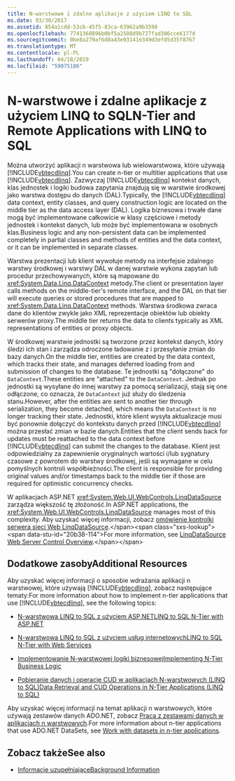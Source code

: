 ```yaml
---
title: N-warstwowe i zdalne aplikacje z użyciem LINQ to SQL
ms.date: 03/30/2017
ms.assetid: 854a1cdd-53cb-45f5-83ca-63962a9b3598
ms.openlocfilehash: 7741368896b0bf5a2508d9b727fad386cce6177d
ms.sourcegitcommit: 0be8a279af6d8a43e03141e349d3efd5d35f8767
ms.translationtype: MT
ms.contentlocale: pl-PL
ms.lasthandoff: 04/18/2019
ms.locfileid: "59075186"
---
```

# <a name="n-tier-and-remote-applications-with-linq-to-sql"></a><span data-ttu-id="20b38-102">N-warstwowe i zdalne aplikacje z użyciem LINQ to SQL</span><span class="sxs-lookup"><span data-stu-id="20b38-102">N-Tier and Remote Applications with LINQ to SQL</span></span>
<span data-ttu-id="20b38-103">Można utworzyć aplikacji n warstwowa lub wielowarstwowa, które używają [!INCLUDE[vbtecdlinq](../../../../../../includes/vbtecdlinq-md.md)].</span><span class="sxs-lookup"><span data-stu-id="20b38-103">You can create n-tier or multitier applications that use [!INCLUDE[vbtecdlinq](../../../../../../includes/vbtecdlinq-md.md)].</span></span> <span data-ttu-id="20b38-104">Zazwyczaj [!INCLUDE[vbtecdlinq](../../../../../../includes/vbtecdlinq-md.md)] kontekst danych, klas jednostek i logiki budowa zapytania znajdują się w warstwie środkowej jako warstwa dostępu do danych (DAL).</span><span class="sxs-lookup"><span data-stu-id="20b38-104">Typically, the [!INCLUDE[vbtecdlinq](../../../../../../includes/vbtecdlinq-md.md)] data context, entity classes, and query construction logic are located on the middle tier as the data access layer (DAL).</span></span> <span data-ttu-id="20b38-105">Logika biznesowa i trwałe dane mogą być implementowane całkowicie w klasy częściowe i metody jednostek i kontekst danych, lub może być implementowana w osobnych klas.</span><span class="sxs-lookup"><span data-stu-id="20b38-105">Business logic and any non-persistent data can be implemented completely in partial classes and methods of entities and the data context, or it can be implemented in separate classes.</span></span>

 <span data-ttu-id="20b38-106">Warstwa prezentacji lub klient wywołuje metody na interfejsie zdalnego warstwy środkowej i warstwy DAL w danej warstwie wykona zapytań lub procedur przechowywanych, które są mapowane do <xref:System.Data.Linq.DataContext> metody.</span><span class="sxs-lookup"><span data-stu-id="20b38-106">The client or presentation layer calls methods on the middle-tier's remote interface, and the DAL on that tier will execute queries or stored procedures that are mapped to <xref:System.Data.Linq.DataContext> methods.</span></span> <span data-ttu-id="20b38-107">Warstwa środkowa zwraca dane do klientów zwykle jako XML reprezentacje obiektów lub obiekty serwerów proxy.</span><span class="sxs-lookup"><span data-stu-id="20b38-107">The middle tier returns the data to clients typically as XML representations of entities or proxy objects.</span></span>

 <span data-ttu-id="20b38-108">W środkowej warstwie jednostki są tworzone przez kontekst danych, który śledzi ich stan i zarządza odroczone ładowanie z i przesyłanie zmian do bazy danych.</span><span class="sxs-lookup"><span data-stu-id="20b38-108">On the middle tier, entities are created by the data context, which tracks their state, and manages deferred loading from and submission of changes to the database.</span></span> <span data-ttu-id="20b38-109">Te jednostki są "dołączone" do `DataContext`.</span><span class="sxs-lookup"><span data-stu-id="20b38-109">These entities are "attached" to the `DataContext`.</span></span> <span data-ttu-id="20b38-110">Jednak po jednostki są wysyłane do innej warstwy za pomocą serializacji, stają się one odłączone, co oznacza, że `DataContext` już służy do śledzenia stanu.</span><span class="sxs-lookup"><span data-stu-id="20b38-110">However, after the entities are sent to another tier through serialization, they become detached, which means the `DataContext` is no longer tracking their state.</span></span> <span data-ttu-id="20b38-111">Jednostki, które klient wysyła aktualizacje musi być ponownie dołączyć do kontekstu danych przed [!INCLUDE[vbtecdlinq](../../../../../../includes/vbtecdlinq-md.md)] można przesłać zmian w bazie danych.</span><span class="sxs-lookup"><span data-stu-id="20b38-111">Entities that the client sends back for updates must be reattached to the data context before [!INCLUDE[vbtecdlinq](../../../../../../includes/vbtecdlinq-md.md)] can submit the changes to the database.</span></span> <span data-ttu-id="20b38-112">Klient jest odpowiedzialny za zapewnienie oryginalnych wartości i/lub sygnatury czasowe z powrotem do warstwy środkowej, jeśli są wymagane w celu pomyślnych kontroli współbieżności.</span><span class="sxs-lookup"><span data-stu-id="20b38-112">The client is responsible for providing original values and/or timestamps back to the middle tier if those are required for optimistic concurrency checks.</span></span>

 <span data-ttu-id="20b38-113">W aplikacjach ASP.NET <xref:System.Web.UI.WebControls.LinqDataSource> zarządza większość tę złożoność.</span><span class="sxs-lookup"><span data-stu-id="20b38-113">In ASP.NET applications, the <xref:System.Web.UI.WebControls.LinqDataSource> manages most of this complexity.</span></span> <span data-ttu-id="20b38-114">Aby uzyskać więcej informacji, zobacz [omówienie kontrolki serwera sieci Web LinqDataSource](https://docs.microsoft.com/previous-versions/aspnet/bb547113(v=vs.100)).</span><span class="sxs-lookup"><span data-stu-id="20b38-114">For more information, see [LinqDataSource Web Server Control Overview](https://docs.microsoft.com/previous-versions/aspnet/bb547113(v=vs.100)).</span></span>

## <a name="additional-resources"></a><span data-ttu-id="20b38-115">Dodatkowe zasoby</span><span class="sxs-lookup"><span data-stu-id="20b38-115">Additional Resources</span></span>
 <span data-ttu-id="20b38-116">Aby uzyskać więcej informacji o sposobie wdrażania aplikacji n warstwowej, które używają [!INCLUDE[vbtecdlinq](../../../../../../includes/vbtecdlinq-md.md)], zobacz następujące tematy:</span><span class="sxs-lookup"><span data-stu-id="20b38-116">For more information about how to implement n-tier applications that use [!INCLUDE[vbtecdlinq](../../../../../../includes/vbtecdlinq-md.md)], see the following topics:</span></span>

-   [<span data-ttu-id="20b38-117">N-warstwowa LINQ to SQL z użyciem ASP.NET</span><span class="sxs-lookup"><span data-stu-id="20b38-117">LINQ to SQL N-Tier with ASP.NET</span></span>](../../../../../../docs/framework/data/adonet/sql/linq/linq-to-sql-n-tier-with-aspnet.md)

-   [<span data-ttu-id="20b38-118">N-warstwowa LINQ to SQL z użyciem usług internetowych</span><span class="sxs-lookup"><span data-stu-id="20b38-118">LINQ to SQL N-Tier with Web Services</span></span>](../../../../../../docs/framework/data/adonet/sql/linq/linq-to-sql-n-tier-with-web-services.md) 

-   [<span data-ttu-id="20b38-119">Implementowanie N-warstwowej logiki biznesowej</span><span class="sxs-lookup"><span data-stu-id="20b38-119">Implementing N-Tier Business Logic</span></span>](../../../../../../docs/framework/data/adonet/sql/linq/implementing-business-logic-linq-to-sql.md)

-   [<span data-ttu-id="20b38-120">Pobieranie danych i operacje CUD w aplikacjach N-warstwowych (LINQ to SQL)</span><span class="sxs-lookup"><span data-stu-id="20b38-120">Data Retrieval and CUD Operations in N-Tier Applications (LINQ to SQL)</span></span>](../../../../../../docs/framework/data/adonet/sql/linq/data-retrieval-and-cud-operations-in-n-tier-applications.md)

 <span data-ttu-id="20b38-121">Aby uzyskać więcej informacji na temat aplikacji n warstwowych, które używają zestawów danych ADO.NET, zobacz [Praca z zestawami danych w aplikacjach n warstwowych](/visualstudio/data-tools/work-with-datasets-in-n-tier-applications).</span><span class="sxs-lookup"><span data-stu-id="20b38-121">For more information about n-tier applications that use ADO.NET DataSets, see [Work with datasets in n-tier applications](/visualstudio/data-tools/work-with-datasets-in-n-tier-applications).</span></span>

## <a name="see-also"></a><span data-ttu-id="20b38-122">Zobacz także</span><span class="sxs-lookup"><span data-stu-id="20b38-122">See also</span></span>

- [<span data-ttu-id="20b38-123">Informacje uzupełniające</span><span class="sxs-lookup"><span data-stu-id="20b38-123">Background Information</span></span>](../../../../../../docs/framework/data/adonet/sql/linq/background-information.md)
